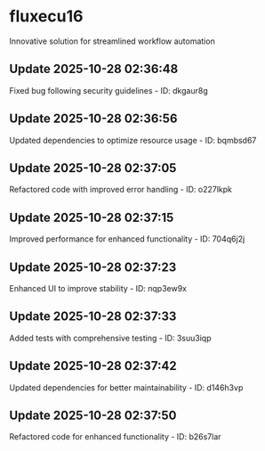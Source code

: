 # fluxecu16
Innovative solution for streamlined workflow automation

## Update 2025-10-28 02:36:48
Fixed bug following security guidelines - ID: dkgaur8g


## Update 2025-10-28 02:36:56
Updated dependencies to optimize resource usage - ID: bqmbsd67


## Update 2025-10-28 02:37:05
Refactored code with improved error handling - ID: o227lkpk


## Update 2025-10-28 02:37:15
Improved performance for enhanced functionality - ID: 704q6j2j


## Update 2025-10-28 02:37:23
Enhanced UI to improve stability - ID: nqp3ew9x


## Update 2025-10-28 02:37:33
Added tests with comprehensive testing - ID: 3suu3iqp


## Update 2025-10-28 02:37:42
Updated dependencies for better maintainability - ID: d146h3vp


## Update 2025-10-28 02:37:50
Refactored code for enhanced functionality - ID: b26s7lar

